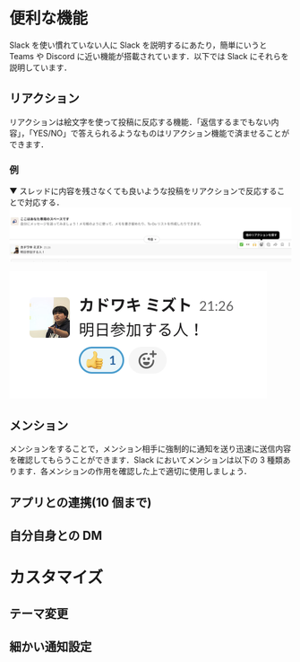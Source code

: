 # 便利な機能

Slack を使い慣れていない人に Slack を説明するにあたり，簡単にいうと Teams や Discord に近い機能が搭載されています．以下では Slack にそれらを説明しています．

## リアクション

リアクションは絵文字を使って投稿に反応する機能．「返信するまでもない内容」，「YES/NO」で答えられるようなものはリアクション機能で済ませることができます．

### 例

▼ スレッドに内容を残さなくても良いような投稿をリアクションで反応することで対応する．
![reaction01](/images/reaction_01.png)

![reaction02](/images/reaction_02.png)

## メンション

メンションをすることで，メンション相手に強制的に通知を送り迅速に送信内容を確認してもらうことができます．Slack においてメンションは以下の 3 種類あります．各メンションの作用を確認した上で適切に使用しましょう．

## アプリとの連携(10 個まで)

## 自分自身との DM

# カスタマイズ

## テーマ変更

## 細かい通知設定

